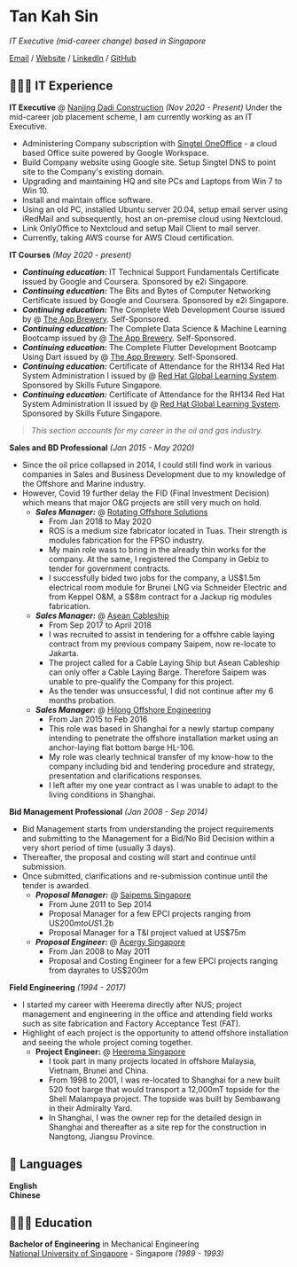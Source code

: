 # Tan Kah Sin

_IT Executive (mid-career change) based in Singapore_

[Email](mailto:kahsin@hotmail.com) / [Website](https://tankahsin.github.io/) / [LinkedIn](https://www.linkedin.com/in/kahsin-tan/) / [GitHub](https://github.com/tankahsin/)

## 👩🏼‍💻 IT Experience

**IT Executive** @ [Nanjing Dadi Construction](https://www.nanjingdadi.com.sg/) _(Nov 2020 - Present)_
Under the mid-career job placement scheme, I am currently working as an IT Executive.
 - Administering Company subscription with [Singtel OneOffice](https://marketplace.singtel.com) - a cloud based Office suite powered by Google Workspace.
 - Build Company website using Google site. Setup Singtel DNS to point site to the Company's existing domain.
 - Upgrading and maintaining HQ and site PCs and Laptops from Win 7 to Win 10.
 - Install and maintain office software.
 - Using an old PC, installed Ubuntu server 20.04, setup email server using iRedMail and subsequently, host an on-premise cloud using Nextcloud.
 - Link OnlyOffice to Nextcloud and setup Mail Client to mail server.
 - Currently, taking AWS course for AWS Cloud certification.

**IT Courses** _(May 2020 - present)_
- **_Continuing education:_** IT Technical Support Fundamentals Certificate issued by Google and Coursera. Sponsored by e2i Singapore.
- **_Continuing education:_** The Bits and Bytes of Computer Networking Certificate issued by Google and Coursera. Sponsored by e2i Singapore.
- **_Continuing education:_** The Complete Web Development Course issued by @ [The App Brewery](https://www.appbrewery.co/). Self-Sponsored.
- **_Continuing education:_** The Complete Data Science & Machine Learning Bootcamp issued by @ [The App Brewery](https://www.appbrewery.co/). Self-Sponsored.
- **_Continuing education:_** The Complete Flutter Development Bootcamp Using Dart issued by @ [The App Brewery](https://www.appbrewery.co/). Self-Sponsored.
- **_Continuing education:_** Certificate of Attendance for the RH134 Red Hat System Administration I issued by @ [Red Hat Global Learning System](https://www.redhat.com/en/services/training-and-certification/). Sponsored by Skills Future Singapore.
- **_Continuing education:_** Certificate of Attendance for the RH134 Red Hat System Administration II issued by @ [Red Hat Global Learning System](https://www.redhat.com/en/services/training-and-certification/). Sponsored by Skills Future Singapore.

>_This section accounts for my career in the oil and gas industry._

**Sales and BD Professional** _(Jan 2015 - May 2020)_
- Since the oil price collapsed in 2014, I could still find work in various companies in Sales and Business Development due to my knowledge of the Offshore and Marine industry.
- However, Covid 19 further delay the FID (Final Investment Decision) which means that major O&G projects are still very much on hold.
  - **_Sales Manager:_** @ [Rotating Offshore Solutions](https://ros.com.sg/)
    - From Jan 2018 to May 2020
    - ROS is a medium size fabricator located in Tuas. Their strength is modules fabrication for the FPSO industry.
    - My main role wass to bring in the already thin works for the company. At the same, I registered the Company in Gebiz to tender for government contracts.
    - I successfully bided two jobs for the company, a US$1.5m electrical room module for Brunei LNG via Schneider Electric and from Keppel O&M, a S$8m contract for a Jackup rig modules fabrication.  
  - **_Sales Manager:_** @ [Asean Cableship](https://www.aseancableship.com/)
    - From Sep 2017 to April 2018
    - I was recruited to assist in tendering for a offshre cable laying contract from my previous company Saipem, now re-locate to Jakarta.
    - The project called for a Cable Laying Ship but Asean Cableship can only offer a Cable Laying Barge. Therefore Saipem was unable to pre-qualify the Company for this project.
    - As the tender was unsuccessful, I did not continue after my 6 months probation.
  - **_Sales Manager:_** @ [Hilong Offshore Engineering](http://en.hilonggroup.com/index.php/app/win/cn/product_hygc/57)
    - From Jan 2015 to Feb 2016
    - This role was based in Shanghai for a newly startup company intending to penetrate the offshore installation market using an anchor-laying flat bottom barge HL-106.
    - My role was clearly technical transfer of my know-how to the company including bid and tendering procedure and strategy, presentation and clarifications responses.
    - I left after my one year contract as I was unable to adapt to the living conditions in Shanghai.

**Bid Management Professional** _(Jan 2008 - Sep 2014)_
- Bid Management starts from understanding the project requirements and submitting to the Management for a Bid/No Bid Decision within a very short period of time (usually 3 days).
- Thereafter, the proposal and costing will start and continue until submission.
- Once submitted, clarifications and re-submission continue until the tender is awarded.
  - **_Proposal Manager:_** @ [Saipems Singapore](https://www.saipem.com/en)
    - From June 2011 to Sep 2014
    - Proposal Manager for a few EPCI projects ranging from US$200m to US$1.2b
    - Proposal Manager for a T&I project valued at US$75m
  - **_Proposal Engineer:_** @ [Acergy Singapore](https://www.subsea7.com/en/index.html)
    - From Jan 2008 to May 2011
    - Proposal and Costing Engineer for a few EPCI projects ranging from dayrates to US$200m

**Field Engineering** _(1994 - 2017)_
- I started my career with Heerema directly after NUS; project management and engineering in the office and attending field works such as site fabrication and Factory Acceptance Test (FAT).
- Highlight of each project is the opportunity to attend offshore installation and seeing the whole project coming together.
  - **Project Engineer:** @ [Heerema Singapore](https://hmc.heerema.com/)
    - I took part in many projects located in offshore Malaysia, Vietnam, Brunei and China.
    - From 1998 to 2001, I was re-located to Shanghai for a new built 520 foot barge that would transport a 12,000mT topside for the Shell Malampaya project. The topside was built by Sembawang in their Admiralty Yard.
    - In Shanghai, I was the owner rep for the detailed design in Shanghai and thereafter as a site rep for the construction in Nangtong, Jiangsu Province.

## 💬 Languages

**English** <br>
**Chinese**
<br>

## 👩🏼‍🎓 Education

**Bachelor of Engineering** in Mechanical Engineering<br>
[National University of Singapore](https://nus.edu.sg/) - Singapore _(1989 - 1993)_
